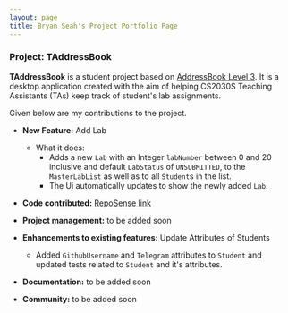 ```yaml
---
layout: page
title: Bryan Seah's Project Portfolio Page
---
```

### Project: TAddressBook

**TAddressBook** is a student project based on [AddressBook Level 3](https://github.com/se-edu/addressbook-level3). It is a desktop application created with the aim of helping CS2030S Teaching Assistants (TAs) keep track of student's lab assignments.

Given below are my contributions to the project.
- **New Feature:** Add Lab
  - What it does: 
    - Adds a new `Lab` with an Integer `labNumber` between 0 and 20 inclusive and default `LabStatus` of `UNSUBMITTED`, to the `MasterLabList` as well as to all `Student`s in the list.
    - The Ui automatically updates to show the newly added `Lab`.
  
- **Code contributed:** [RepoSense link](https://nus-cs2103-ay2122s2.github.io/tp-dashboard/?search=&sort=groupTitle&sortWithin=title&timeframe=commit&mergegroup=&groupSelect=groupByRepos&breakdown=true&checkedFileTypes=docs~functional-code~test-code~other&since=2022-02-18&tabOpen=true&tabType=authorship&tabAuthor=bryans17&tabRepo=AY2122S2-CS2103-F10-1%2Ftp%5Bmaster%5D&authorshipIsMergeGroup=false&authorshipFileTypes=&authorshipIsBinaryFileTypeChecked=false)
- **Project management:** to be added soon
- **Enhancements to existing features:** Update Attributes of Students
  - Added `GithubUsername` and `Telegram` attributes to `Student` and updated tests related to `Student` and it's attributes.
- **Documentation:** to be added soon
- **Community:** to be added soon

